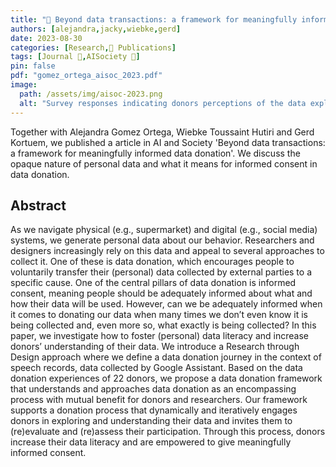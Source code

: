 ```yaml
---
title: "📜 Beyond data transactions: a framework for meaningfully informed data donation"
authors: [alejandra,jacky,wiebke,gerd]
date: 2023-08-30
categories: [Research,📜 Publications]
tags: [Journal 📕,AISociety 🎯]
pin: false
pdf: "gomez_ortega_aisoc_2023.pdf"
image:
  path: /assets/img/aisoc-2023.png
  alt: "Survey responses indicating donors perceptions of the data exploration tool"
---
```


Together with Alejandra Gomez Ortega, Wiebke Toussaint Hutiri and Gerd Kortuem, we published a article in AI and Society 'Beyond data transactions: a framework for meaningfully informed data donation'. We discuss the opaque nature of personal data and what it means for informed consent in data donation.


## Abstract

As we navigate physical (e.g., supermarket) and digital (e.g., social media) systems, we generate personal data about our behavior. Researchers and designers increasingly rely on this data and appeal to several approaches to collect it. One of these is data donation, which encourages people to voluntarily transfer their (personal) data collected by external parties to a specific cause. One of the central pillars of data donation is informed consent, meaning people should be adequately informed about what and how their data will be used. However, can we be adequately informed when it comes to donating our data when many times we don’t even know it is being collected and, even more so, what exactly is being collected? In this paper, we investigate how to foster (personal) data literacy and increase donors’ understanding of their data. We introduce a Research through Design approach where we define a data donation journey in the context of speech records, data collected by Google Assistant. Based on the data donation experiences of 22 donors, we propose a data donation framework that understands and approaches data donation as an encompassing process with mutual benefit for donors and researchers. Our framework supports a donation process that dynamically and iteratively engages donors in exploring and understanding their data and invites them to (re)evaluate and (re)assess their participation. Through this process, donors increase their data literacy and are empowered to give meaningfully informed consent.
